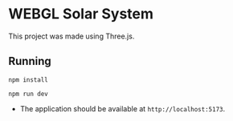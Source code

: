# WEBGL Solar System

This project was made using Three.js.

## Running

```
npm install
```

```
npm run dev
```

- The application should be available at `http://localhost:5173`.